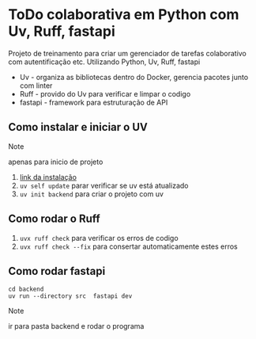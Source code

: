 # ToDo colaborativa em Python com Uv, Ruff, fastapi

Projeto de treinamento para criar um gerenciador de tarefas colaborativo com autentificação etc.
Utilizando Python, Uv, Ruff, fastapi

* Uv - organiza as bibliotecas dentro do Docker, gerencia pacotes junto com linter
* Ruff - provido do Uv para verificar e limpar o codigo
* fastapi - framework para estruturação de API

## Como instalar e iniciar o UV
> [!NOTE]  
> apenas para inicio de projeto  

1. [link da instalação](https://docs.astral.sh/uv/getting-started/installation/)
1. `uv self update` parar verificar se uv está atualizado
1. `uv init backend` para criar o projeto com uv  


## Como rodar o Ruff

1. `uvx ruff check` para verificar os erros de codigo
1. `uvx ruff check --fix` para consertar automaticamente estes erros

## Como rodar fastapi
```shell
cd backend
uv run --directory src  fastapi dev
```
> [!NOTE]  
> ir para pasta backend e rodar o programa

